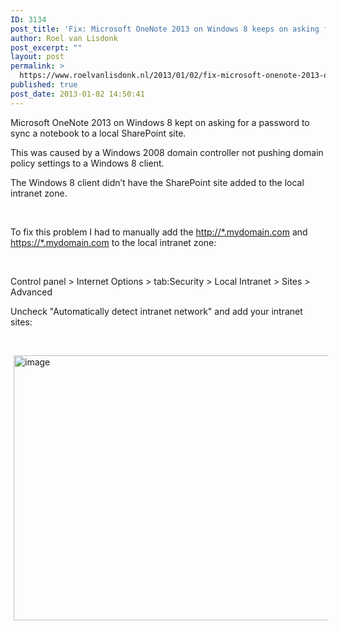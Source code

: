 ```yaml
---
ID: 3134
post_title: 'Fix: Microsoft OneNote 2013 on Windows 8 keeps on asking for a password to sync a notebook to a SharePoint site.'
author: Roel van Lisdonk
post_excerpt: ""
layout: post
permalink: >
  https://www.roelvanlisdonk.nl/2013/01/02/fix-microsoft-onenote-2013-on-windows-8-keeps-on-asking-for-a-password-to-sync-a-notebook-to-a-sharepoint-site/
published: true
post_date: 2013-01-02 14:50:41
---
```

<p>Microsoft OneNote 2013 on Windows 8 kept on asking for a password to sync a notebook to a local SharePoint site.</p>  <p>This was caused by a Windows 2008 domain controller not pushing domain policy settings to a Windows 8 client.</p>  <p>The Windows 8 client didn’t have the SharePoint site added to the local intranet zone.</p>  <p>&#160;</p>  <p>To fix this problem I had to manually add the <a href="http://*.mydomain.com">http://*.mydomain.com</a> and <a href="https://*.mydomain.com">https://*.mydomain.com</a> to the local intranet zone:</p>  <p>&#160;</p>  <p>Control panel &gt; Internet Options &gt; tab:Security &gt; Local Intranet &gt; Sites &gt; Advanced</p>  <p>Uncheck &quot;Automatically detect intranet network&quot; and add your intranet sites:</p>  <p>&#160;</p>  <p><a href="http://www.roelvanlisdonk.nl/wp-content/uploads/2013/02/image4.png" rel="lightbox"><img title="image" style="border-top: 0px; border-right: 0px; background-image: none; border-bottom: 0px; padding-top: 0px; padding-left: 0px; margin: 0px 5px; border-left: 0px; display: inline; padding-right: 0px" border="0" alt="image" src="http://www.roelvanlisdonk.nl/wp-content/uploads/2013/02/image_thumb4.png" width="580" height="424" /></a></p>